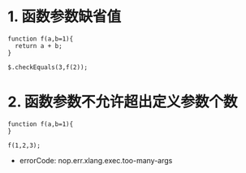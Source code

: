 # 1. 函数参数缺省值

````expr
function f(a,b=1){
  return a + b;
}

$.checkEquals(3,f(2));
````

# 2. 函数参数不允许超出定义参数个数

````expr
function f(a,b=1){
}

f(1,2,3);
````

* errorCode: nop.err.xlang.exec.too-many-args
